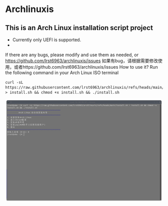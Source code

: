 # Archlinuxis
**This is an Arch Linux installation script project**
- 
- Currently only UEFI is supported.
- 
If there are any bugs, please modify and use them as needed, or https://github.com/lrst6963/archlinuxis/issues
如果有bug，请根据需要修改使用，或者https://github.com/lrst6963/archlinuxis/issues
How to use it? Run the following command in your Arch Linux ISO terminal
``` shell
curl -sL https://raw.githubusercontent.com/lrst6963/archlinuxis/refs/heads/main/install.sh > install.sh && chmod +x install.sh && ./install.sh
```

![Test image](image/屏幕截图_20250326_032900.png)
